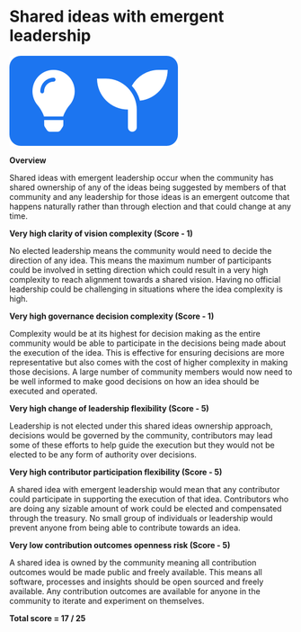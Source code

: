 # Shared ideas with emergent leadership

![](../../.gitbook/assets/shared-idea-with-emergent-leadership.png)



**Overview**

Shared ideas with emergent leadership occur when the community has shared ownership of any of the ideas being suggested by members of that community and any leadership for those ideas is an emergent outcome that happens naturally rather than through election and that could change at any time.



**Very high clarity of vision complexity (Score - 1)**

No elected leadership means the community would need to decide the direction of any idea. This means the maximum number of participants could be involved in setting direction which could result in a very high complexity to reach alignment towards a shared vision. Having no official leadership could be challenging in situations where the idea complexity is high.



**Very high governance decision complexity (Score - 1)**

Complexity would be at its highest for decision making as the entire community would be able to participate in the decisions being made about the execution of the idea. This is effective for ensuring decisions are more representative but also comes with the cost of higher complexity in making those decisions. A large number of community members would now need to be well informed to make good decisions on how an idea should be executed and operated.



**Very high change of leadership flexibility (Score - 5)**

Leadership is not elected under this shared ideas ownership approach, decisions would be governed by the community, contributors may lead some of these efforts to help guide the execution but they would not be elected to be any form of authority over decisions.



**Very high contributor participation flexibility (Score - 5)**

A shared idea with emergent leadership would mean that any contributor could participate in supporting the execution of that idea. Contributors who are doing any sizable amount of work could be elected and compensated through the treasury. No small group of individuals or leadership would prevent anyone from being able to contribute towards an idea.



**Very low contribution outcomes openness risk (Score - 5)**

A shared idea is owned by the community meaning all contribution outcomes would be made public and freely available. This means all software, processes and insights should be open sourced and freely available. Any contribution outcomes are available for anyone in the community to iterate and experiment on themselves.



**Total score = 17 / 25**
